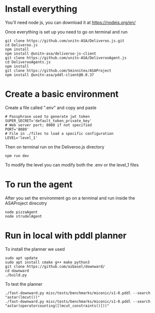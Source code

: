 # Install everything
You'll need node js, you can download it at https://nodejs.org/en/

Once everything is set up you need to go on terminal and run

```
git clone https://github.com/unitn-ASA/Deliveroo.js.git
cd Deliveroo.js
npm install
npm install @unitn-asa/deliveroo-js-client
git clone https://github.com/unitn-ASA/DeliverooAgent.js
cd DeliverooAgents.js
npm install
git clone https://github.com/Sminnitex/ASAProject
npm install @unitn-asa/pddl-client@0.0.37
```

# Create a basic environment
Create a file called ".env" and copy and paste

```
# Passphrase used to generate jwt token
SUPER_SECRET='default_token_private_key'
# Web server port; 8080 if not specified
PORT='8080'
# File in ./files to load a specific configuration
LEVEL='level_1'
```

Then on terminal run on the Deliveroo.js directory
```
npm run dev
```
To modify the level you can modify both the .env or the level_1 files

# To run the agent
After you set the environment go on a terminal and run inside the ASAProject direcotry
```
node pizzaAgent
node strudelAgent
```

# Run in local with pddl planner

To install the planner we used
```
sudo apt update
sudo apt install cmake g++ make python3
git clone https://github.com/aibasel/downward/
cd downward
./build.py
```

To test the planner
```
./fast-downward.py misc/tests/benchmarks/miconic/s1-0.pddl --search "astar(lmcut())"
./fast-downward.py misc/tests/benchmarks/miconic/s1-0.pddl --search "astar(operatorcounting([lmcut_constraints()]))"
```



